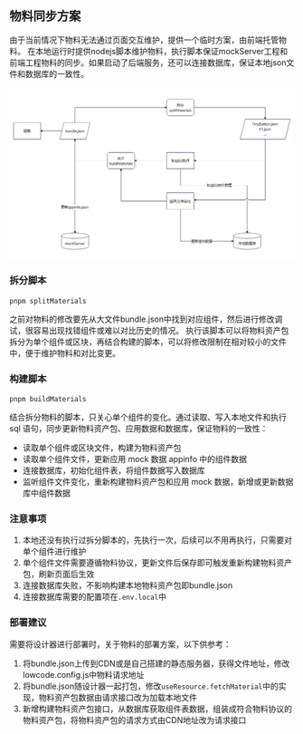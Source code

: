 ## 物料同步方案

由于当前情况下物料无法通过页面交互维护，提供一个临时方案，由前端托管物料。
在本地运行时提供nodejs脚本维护物料，执行脚本保证mockServer工程和前端工程物料的同步。如果启动了后端服务，还可以连接数据库，保证本地json文件和数据库的一致性。

![物料同步数据流转图](./imgs/synchronize-materials.png '物料同步数据流转图')
### 拆分脚本

```shell
pnpm splitMaterials
```

之前对物料的修改要先从大文件bundle.json中找到对应组件，然后进行修改调试，很容易出现找错组件或难以对比历史的情况。
执行该脚本可以将物料资产包拆分为单个组件或区块，再结合构建的脚本，可以将修改限制在相对较小的文件中，便于维护物料和对比变更。

### 构建脚本

```shell
pnpm buildMaterials
```

结合拆分物料的脚本，只关心单个组件的变化。通过读取、写入本地文件和执行 sql 语句，同步更新物料资产包、应用数据和数据库，保证物料的一致性：

- 读取单个组件或区块文件，构建为物料资产包
- 读取单个组件文件，更新应用 mock 数据 appinfo 中的组件数据
- 连接数据库，初始化组件表，将组件数据写入数据库
- 监听组件文件变化，重新构建物料资产包和应用 mock 数据，新增或更新数据库中组件数据

### 注意事项

1. 本地还没有执行过拆分脚本的，先执行一次，后续可以不用再执行，只需要对单个组件进行维护
2. 单个组件文件需要遵循物料协议，更新文件后保存即可触发重新构建物料资产包，刷新页面后生效
3. 连接数据库失败，不影响构建本地物料资产包即bundle.json
4. 连接数据库需要的配置项在`.env.local`中

### 部署建议

需要将设计器进行部署时，关于物料的部署方案，以下供参考：

1. 将bundle.json上传到CDN或是自己搭建的静态服务器，获得文件地址，修改lowcode.config.js中物料请求地址
2. 将bundle.json随设计器一起打包，修改`useResource.fetchMaterial`中的实现，物料资产包数据由请求接口改为加载本地文件
3. 新增构建物料资产包接口，从数据库获取组件表数据，组装成符合物料协议的物料资产包，将物料资产包的请求方式由CDN地址改为请求接口